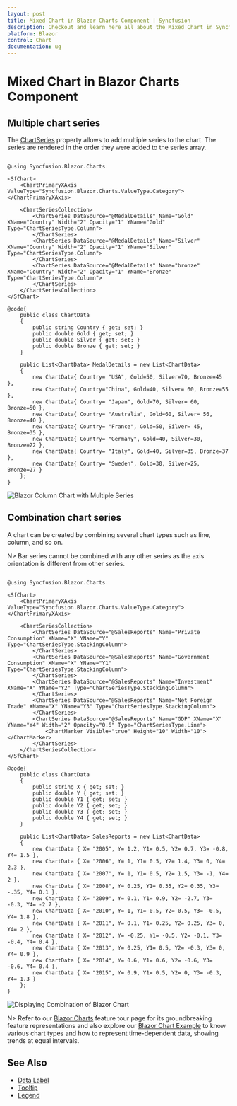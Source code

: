 ```yaml
---
layout: post
title: Mixed Chart in Blazor Charts Component | Syncfusion
description: Checkout and learn here all about the Mixed Chart in Syncfusion Blazor Charts component and much more.
platform: Blazor
control: Chart
documentation: ug
---
```


# Mixed Chart in Blazor Charts Component

## Multiple chart series

The [ChartSeries](https://help.syncfusion.com/cr/blazor/Syncfusion.Blazor.Charts.ChartSeries.html) property allows to add multiple series to the chart. The series are rendered in the order they were added to the series array.

```cshtml

@using Syncfusion.Blazor.Charts

<SfChart>
    <ChartPrimaryXAxis ValueType="Syncfusion.Blazor.Charts.ValueType.Category"></ChartPrimaryXAxis>

    <ChartSeriesCollection>
        <ChartSeries DataSource="@MedalDetails" Name="Gold" XName="Country" Width="2" Opacity="1" YName="Gold" Type="ChartSeriesType.Column">
        </ChartSeries>
        <ChartSeries DataSource="@MedalDetails" Name="Silver" XName="Country" Width="2" Opacity="1" YName="Silver" Type="ChartSeriesType.Column">
        </ChartSeries>
        <ChartSeries DataSource="@MedalDetails" Name="bronze" XName="Country" Width="2" Opacity="1" YName="Bronze" Type="ChartSeriesType.Column">
        </ChartSeries>
    </ChartSeriesCollection>
</SfChart>

@code{
    public class ChartData
    {
        public string Country { get; set; }
        public double Gold { get; set; }
        public double Silver { get; set; }
        public double Bronze { get; set; }
    }
	
    public List<ChartData> MedalDetails = new List<ChartData>
	{
        new ChartData{ Country= "USA", Gold=50, Silver=70, Bronze=45 },
        new ChartData{ Country="China", Gold=40, Silver= 60, Bronze=55 },
        new ChartData{ Country= "Japan", Gold=70, Silver= 60, Bronze=50 },
        new ChartData{ Country= "Australia", Gold=60, Silver= 56, Bronze=40 },
        new ChartData{ Country= "France", Gold=50, Silver= 45, Bronze=35 },
        new ChartData{ Country= "Germany", Gold=40, Silver=30, Bronze=22 },
        new ChartData{ Country= "Italy", Gold=40, Silver=35, Bronze=37 },
        new ChartData{ Country= "Sweden", Gold=30, Silver=25, Bronze=27 }
    };
}

```

![Blazor Column Chart with Multiple Series](images/multiple-series/blazor-column-chart-multiple-series.png)

## Combination chart series

A chart can be created by combining several chart types such as line, column, and so on.

N> Bar series cannot be combined with any other series as the axis orientation is different from other series.

```cshtml

@using Syncfusion.Blazor.Charts

<SfChart>
    <ChartPrimaryXAxis ValueType="Syncfusion.Blazor.Charts.ValueType.Category"></ChartPrimaryXAxis>

    <ChartSeriesCollection>
        <ChartSeries DataSource="@SalesReports" Name="Private Consumption" XName="X" YName="Y" Type="ChartSeriesType.StackingColumn">
        </ChartSeries>
        <ChartSeries DataSource="@SalesReports" Name="Government Consumption" XName="X" YName="Y1" Type="ChartSeriesType.StackingColumn">
        </ChartSeries>
        <ChartSeries DataSource="@SalesReports" Name="Investment" XName="X" YName="Y2" Type="ChartSeriesType.StackingColumn">
        </ChartSeries>
        <ChartSeries DataSource="@SalesReports" Name="Net Foreign Trade" XName="X" YName="Y3" Type="ChartSeriesType.StackingColumn">
        </ChartSeries>
        <ChartSeries DataSource="@SalesReports" Name="GDP" XName="X" YName="Y4" Width="2" Opacity="0.6" Type="ChartSeriesType.Line">
            <ChartMarker Visible="true" Height="10" Width="10"></ChartMarker>
        </ChartSeries>
    </ChartSeriesCollection>
</SfChart>

@code{
    public class ChartData
    {
        public string X { get; set; }
        public double Y { get; set; }
        public double Y1 { get; set; }
        public double Y2 { get; set; }
        public double Y3 { get; set; }
        public double Y4 { get; set; }
    }
	
    public List<ChartData> SalesReports = new List<ChartData>
	{
        new ChartData { X= "2005", Y= 1.2, Y1= 0.5, Y2= 0.7, Y3= -0.8, Y4= 1.5 },
        new ChartData { X= "2006", Y= 1, Y1= 0.5, Y2= 1.4, Y3= 0, Y4= 2.3 },
        new ChartData { X= "2007", Y= 1, Y1= 0.5, Y2= 1.5, Y3= -1, Y4= 2 },
        new ChartData { X= "2008", Y= 0.25, Y1= 0.35, Y2= 0.35, Y3= -.35, Y4= 0.1 },
        new ChartData { X= "2009", Y= 0.1, Y1= 0.9, Y2= -2.7, Y3= -0.3, Y4= -2.7 },
        new ChartData { X= "2010", Y= 1, Y1= 0.5, Y2= 0.5, Y3= -0.5, Y4= 1.8 },
        new ChartData { X= "2011", Y= 0.1, Y1= 0.25, Y2= 0.25, Y3= 0, Y4= 2 },
        new ChartData { X= "2012", Y= -0.25, Y1= -0.5, Y2= -0.1, Y3= -0.4, Y4= 0.4 },
        new ChartData { X= "2013", Y= 0.25, Y1= 0.5, Y2= -0.3, Y3= 0, Y4= 0.9 },
        new ChartData { X= "2014", Y= 0.6, Y1= 0.6, Y2= -0.6, Y3= -0.6, Y4= 0.4 },
        new ChartData { X= "2015", Y= 0.9, Y1= 0.5, Y2= 0, Y3= -0.3, Y4= 1.3 }
    };
}

```

![Displaying Combination of Blazor Chart](images/multiple-series/blazor-chart-combination.png)

N> Refer to our [Blazor Charts](https://www.syncfusion.com/blazor-components/blazor-charts) feature tour page for its groundbreaking feature representations and also explore our [Blazor Chart Example](https://blazor.syncfusion.com/demos/chart/line?theme=bootstrap5) to know various chart types and how to represent time-dependent data, showing trends at equal intervals.

## See Also

* [Data Label](./data-labels)
* [Tooltip](./tool-tip)
* [Legend](./legend)